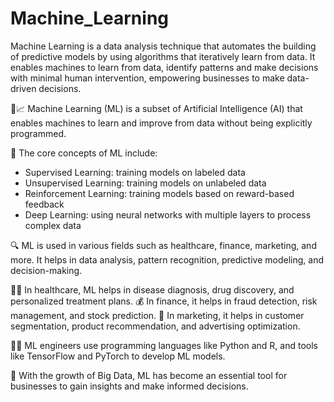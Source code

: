 # Machine_Learning
Machine Learning is a data analysis technique that automates the building of predictive models by using algorithms that iteratively learn from data. It enables machines to learn from data, identify patterns and make decisions with minimal human intervention, empowering businesses to make data-driven decisions.


🤖📈 Machine Learning (ML) is a subset of Artificial Intelligence (AI) that enables machines to learn and improve from data without being explicitly programmed. 

🧠 The core concepts of ML include: 
- Supervised Learning: training models on labeled data
- Unsupervised Learning: training models on unlabeled data
- Reinforcement Learning: training models based on reward-based feedback
- Deep Learning: using neural networks with multiple layers to process complex data 

🔍 ML is used in various fields such as healthcare, finance, marketing, and more. It helps in data analysis, pattern recognition, predictive modeling, and decision-making. 

👨‍⚕️ In healthcare, ML helps in disease diagnosis, drug discovery, and personalized treatment plans. 
💰 In finance, it helps in fraud detection, risk management, and stock prediction. 
🎯 In marketing, it helps in customer segmentation, product recommendation, and advertising optimization.

👷‍♂️ ML engineers use programming languages like Python and R, and tools like TensorFlow and PyTorch to develop ML models. 

🌟 With the growth of Big Data, ML has become an essential tool for businesses to gain insights and make informed decisions.
